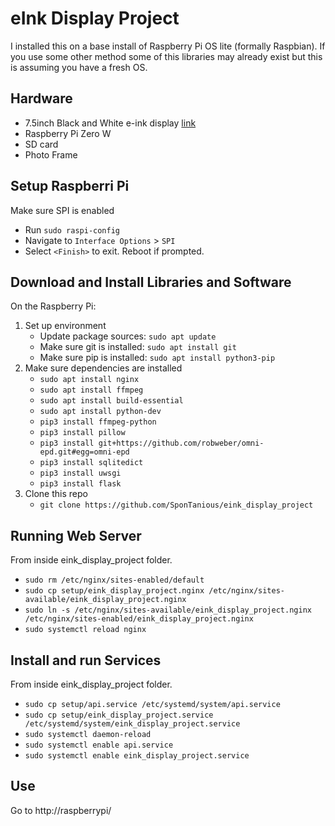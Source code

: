 # eInk Display Project
I installed this on a base install of Raspberry Pi OS lite (formally Raspbian). If you use some other method some of this libraries may already exist but this is assuming you have a fresh OS.

## Hardware
- 7.5inch Black and White e-ink display [link](https://www.waveshare.com/7.5inch-e-Paper-HAT.htm)
- Raspberry Pi Zero W
- SD card
- Photo Frame


## Setup Raspberri Pi
Make sure SPI is enabled
   * Run `sudo raspi-config`
   * Navigate to `Interface Options` > `SPI`
   * Select `<Finish>` to exit. Reboot if prompted.

## Download and Install Libraries and Software
On the Raspberry Pi:

1. Set up environment
   * Update package sources: `sudo apt update`
   * Make sure git is installed: `sudo apt install git`
   * Make sure pip is installed: `sudo apt install python3-pip`
2. Make sure dependencies are installed
   * `sudo apt install nginx`
   * `sudo apt install ffmpeg`
   * `sudo apt install build-essential`
   * `sudo apt install python-dev`
   * `pip3 install ffmpeg-python`
   * `pip3 install pillow`
   * `pip3 install git+https://github.com/robweber/omni-epd.git#egg=omni-epd`
   * `pip3 install sqlitedict`
   * `pip3 install uwsgi`
   * `pip3 install flask`
3. Clone this repo
   * `git clone https://github.com/SponTanious/eink_display_project`

## Running Web Server
From inside eink_display_project folder.
   * `sudo rm /etc/nginx/sites-enabled/default`
   * `sudo cp setup/eink_display_project.nginx /etc/nginx/sites-available/eink_display_project.nginx`
   * `sudo ln -s /etc/nginx/sites-available/eink_display_project.nginx /etc/nginx/sites-enabled/eink_display_project.nginx`
   * `sudo systemctl reload nginx`

## Install and run Services
From inside eink_display_project folder.
   * `sudo cp setup/api.service /etc/systemd/system/api.service`
   * `sudo cp setup/eink_display_project.service /etc/systemd/system/eink_display_project.service`
   * `sudo systemctl daemon-reload`
   * `sudo systemctl enable api.service`
   * `sudo systemctl enable eink_display_project.service`

## Use
Go to http://raspberrypi/
